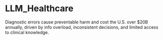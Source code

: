 # LLM_Healthcare
Diagnostic errors cause preventable harm and cost the U.S. over $20B annually, driven by info overload, inconsistent decisions, and limited access to clinical knowledge.
